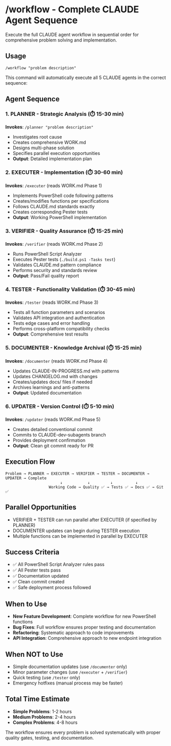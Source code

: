 # /workflow - Complete CLAUDE Agent Sequence

Execute the full CLAUDE agent workflow in sequential order for comprehensive problem solving and implementation.

## Usage
`/workflow "problem description"`

This command will automatically execute all 5 CLAUDE agents in the correct sequence:

## Agent Sequence

### 1. PLANNER - Strategic Analysis (⏱️ 15-30 min)
**Invokes**: `/planner "problem description"`
- Investigates root cause 
- Creates comprehensive WORK.md
- Designs multi-phase solution
- Specifies parallel execution opportunities
- **Output**: Detailed implementation plan

### 2. EXECUTER - Implementation (⏱️ 30-60 min)
**Invokes**: `/executer` (reads WORK.md Phase 1)
- Implements PowerShell code following patterns
- Creates/modifies functions per specifications
- Follows CLAUDE.md standards exactly
- Creates corresponding Pester tests
- **Output**: Working PowerShell implementation

### 3. VERIFIER - Quality Assurance (⏱️ 15-25 min)
**Invokes**: `/verifier` (reads WORK.md Phase 2)
- Runs PowerShell Script Analyzer
- Executes Pester tests (`./build.ps1 -Tasks test`)
- Validates CLAUDE.md pattern compliance
- Performs security and standards review
- **Output**: Pass/Fail quality report

### 4. TESTER - Functionality Validation (⏱️ 30-45 min)
**Invokes**: `/tester` (reads WORK.md Phase 3)
- Tests all function parameters and scenarios
- Validates API integration and authentication
- Tests edge cases and error handling
- Performs cross-platform compatibility checks
- **Output**: Comprehensive test results

### 5. DOCUMENTER - Knowledge Archival (⏱️ 15-25 min)
**Invokes**: `/documenter` (reads WORK.md Phase 4)
- Updates CLAUDE-IN-PROGRESS.md with patterns
- Updates CHANGELOG.md with changes
- Creates/updates docs/ files if needed
- Archives learnings and anti-patterns
- **Output**: Updated documentation

### 6. UPDATER - Version Control (⏱️ 5-10 min)
**Invokes**: `/updater` (reads WORK.md Phase 5)
- Creates detailed conventional commit
- Commits to CLAUDE-dev-subagents branch
- Provides deployment confirmation
- **Output**: Clean git commit ready for PR

## Execution Flow
```
Problem → PLANNER → EXECUTER → VERIFIER → TESTER → DOCUMENTER → UPDATER → Complete
                        ↓           ↓         ↓          ↓
                   Working Code → Quality ✅ → Tests ✅ → Docs ✅ → Git ✅
```

## Parallel Opportunities
- VERIFIER + TESTER can run parallel after EXECUTER (if specified by PLANNER)
- DOCUMENTER updates can begin during TESTER execution
- Multiple functions can be implemented in parallel by EXECUTER

## Success Criteria
- ✅ All PowerShell Script Analyzer rules pass
- ✅ All Pester tests pass
- ✅ Documentation updated
- ✅ Clean commit created
- ✅ Safe deployment process followed

## When to Use
- **New Feature Development**: Complete workflow for new PowerShell functions
- **Bug Fixes**: Full workflow ensures proper testing and documentation
- **Refactoring**: Systematic approach to code improvements
- **API Integration**: Comprehensive approach to new endpoint integration

## When NOT to Use
- Simple documentation updates (use `/documenter` only)
- Minor parameter changes (use `/executer` + `/verifier`)
- Quick testing (use `/tester` only)
- Emergency hotfixes (manual process may be faster)

## Total Time Estimate
- **Simple Problems**: 1-2 hours
- **Medium Problems**: 2-4 hours  
- **Complex Problems**: 4-8 hours

The workflow ensures every problem is solved systematically with proper quality gates, testing, and documentation.